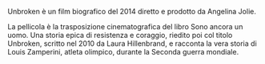 Unbroken è un film biografico del 2014 diretto e prodotto da Angelina Jolie.

La pellicola è la trasposizione cinematografica del libro Sono ancora un uomo. Una storia epica di resistenza e coraggio, riedito poi col titolo Unbroken, scritto nel 2010 da Laura Hillenbrand, e racconta la vera storia di Louis Zamperini, atleta olimpico, durante la Seconda guerra mondiale.
